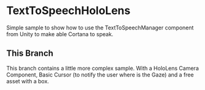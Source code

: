 # TextToSpeechHoloLens
Simple sample to show how to use the TextToSpeechManager component from Unity to make able Cortana to speak.

## This Branch 

This branch contains a little more complex sample. With a HoloLens Camera Component, Basic Cursor (to notify the user where is the Gaze) and a free asset with a box.
